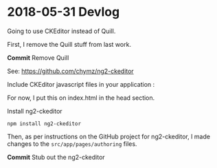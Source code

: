 # 2018-05-31 Devlog

Going to use CKEditor instead of Quill.

First, I remove the Quill stuff from last work.

**Commit** Remove Quill

See: https://github.com/chymz/ng2-ckeditor

Include CKEditor javascript files in your application :

<script src="https://cdn.ckeditor.com/4.5.11/full/ckeditor.js"></script>

For now, I put this on index.html in the head section.


Install ng2-ckeditor

`npm install ng2-ckeditor`

Then, as per instructions on the GitHub project for ng2-ckeditor, I made changes to 
the `src/app/pages/authoring` files.

**Commit** Stub out the ng2-ckeditor


